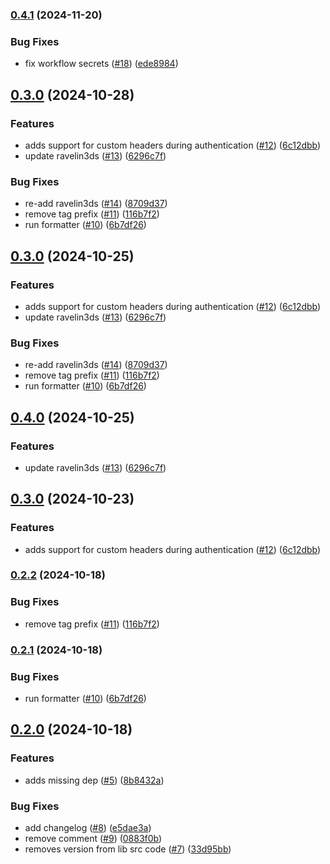 ### [0.4.1](https://github.com/Basis-Theory/threeds-ios/compare/0.4.0...0.4.1) (2024-11-20)


### Bug Fixes

* fix workflow secrets ([#18](https://github.com/Basis-Theory/threeds-ios/issues/18)) ([ede8984](https://github.com/Basis-Theory/threeds-ios/commit/ede898462b2b20108f63bd88c000c936488d08fd))


## [0.3.0](https://github.com/Basis-Theory/3ds-ios/compare/v0.2.0...0.3.0) (2024-10-28)


### Features

* adds support for custom headers during authentication ([#12](https://github.com/Basis-Theory/3ds-ios/issues/12)) ([6c12dbb](https://github.com/Basis-Theory/3ds-ios/commit/6c12dbb1d1e2485d3c29a9a9853bcd05da628a72))
* update ravelin3ds ([#13](https://github.com/Basis-Theory/3ds-ios/issues/13)) ([6296c7f](https://github.com/Basis-Theory/3ds-ios/commit/6296c7f596a47b17df7b18ba24f79b8dba79124e))


### Bug Fixes

* re-add ravelin3ds ([#14](https://github.com/Basis-Theory/3ds-ios/issues/14)) ([8709d37](https://github.com/Basis-Theory/3ds-ios/commit/8709d37e500e3024ca963a06876fbdda8a6139c1))
* remove tag prefix ([#11](https://github.com/Basis-Theory/3ds-ios/issues/11)) ([116b7f2](https://github.com/Basis-Theory/3ds-ios/commit/116b7f2abd76538cc8325fb0fd3ee9638b10b3cf))
* run formatter ([#10](https://github.com/Basis-Theory/3ds-ios/issues/10)) ([6b7df26](https://github.com/Basis-Theory/3ds-ios/commit/6b7df26e157beed0f5d85b95fb65fe63d8f16d57))


## [0.3.0](https://github.com/Basis-Theory/3ds-ios/compare/v0.2.0...0.3.0) (2024-10-25)


### Features

* adds support for custom headers during authentication ([#12](https://github.com/Basis-Theory/3ds-ios/issues/12)) ([6c12dbb](https://github.com/Basis-Theory/3ds-ios/commit/6c12dbb1d1e2485d3c29a9a9853bcd05da628a72))
* update ravelin3ds ([#13](https://github.com/Basis-Theory/3ds-ios/issues/13)) ([6296c7f](https://github.com/Basis-Theory/3ds-ios/commit/6296c7f596a47b17df7b18ba24f79b8dba79124e))


### Bug Fixes

* re-add ravelin3ds ([#14](https://github.com/Basis-Theory/3ds-ios/issues/14)) ([8709d37](https://github.com/Basis-Theory/3ds-ios/commit/8709d37e500e3024ca963a06876fbdda8a6139c1))
* remove tag prefix ([#11](https://github.com/Basis-Theory/3ds-ios/issues/11)) ([116b7f2](https://github.com/Basis-Theory/3ds-ios/commit/116b7f2abd76538cc8325fb0fd3ee9638b10b3cf))
* run formatter ([#10](https://github.com/Basis-Theory/3ds-ios/issues/10)) ([6b7df26](https://github.com/Basis-Theory/3ds-ios/commit/6b7df26e157beed0f5d85b95fb65fe63d8f16d57))


## [0.4.0](https://github.com/Basis-Theory/3ds-ios/compare/0.3.0...0.4.0) (2024-10-25)


### Features

* update ravelin3ds ([#13](https://github.com/Basis-Theory/3ds-ios/issues/13)) ([6296c7f](https://github.com/Basis-Theory/3ds-ios/commit/6296c7f596a47b17df7b18ba24f79b8dba79124e))


## [0.3.0](https://github.com/Basis-Theory/3ds-ios/compare/0.2.2...0.3.0) (2024-10-23)


### Features

* adds support for custom headers during authentication ([#12](https://github.com/Basis-Theory/3ds-ios/issues/12)) ([6c12dbb](https://github.com/Basis-Theory/3ds-ios/commit/6c12dbb1d1e2485d3c29a9a9853bcd05da628a72))


### [0.2.2](https://github.com/Basis-Theory/3ds-ios/compare/v0.2.1...0.2.2) (2024-10-18)


### Bug Fixes

* remove tag prefix ([#11](https://github.com/Basis-Theory/3ds-ios/issues/11)) ([116b7f2](https://github.com/Basis-Theory/3ds-ios/commit/116b7f2abd76538cc8325fb0fd3ee9638b10b3cf))


### [0.2.1](https://github.com/Basis-Theory/3ds-ios/compare/v0.2.0...v0.2.1) (2024-10-18)


### Bug Fixes

* run formatter ([#10](https://github.com/Basis-Theory/3ds-ios/issues/10)) ([6b7df26](https://github.com/Basis-Theory/3ds-ios/commit/6b7df26e157beed0f5d85b95fb65fe63d8f16d57))


## [0.2.0](https://github.com/Basis-Theory/3ds-ios/compare/v0.1.0...0.2.0) (2024-10-18)


### Features

* adds missing dep ([#5](https://github.com/Basis-Theory/3ds-ios/issues/5)) ([8b8432a](https://github.com/Basis-Theory/3ds-ios/commit/8b8432a50500889c3c7ac333e6bafb93456ad48e))


### Bug Fixes

* add changelog ([#8](https://github.com/Basis-Theory/3ds-ios/issues/8)) ([e5dae3a](https://github.com/Basis-Theory/3ds-ios/commit/e5dae3ab1393eac81cc73e912a492d6c25d220b4))
* remove comment ([#9](https://github.com/Basis-Theory/3ds-ios/issues/9)) ([0883f0b](https://github.com/Basis-Theory/3ds-ios/commit/0883f0b9b864e549aa405769275fdb975ab0f2eb))
* removes version from lib src code ([#7](https://github.com/Basis-Theory/3ds-ios/issues/7)) ([33d95bb](https://github.com/Basis-Theory/3ds-ios/commit/33d95bb7e32777914d049b0567db868439d631fd))


